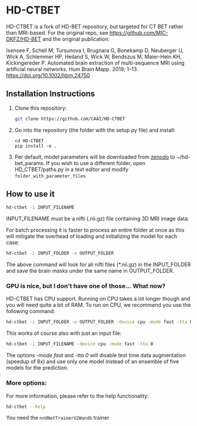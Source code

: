 # HD-CTBET

HD-CTBET is a fork of HD-BET repository, but targeted for CT BET rather than MRI-based. For the original repo, see https://github.com/MIC-DKFZ/HD-BET and the original publication:

Isensee F, Schell M, Tursunova I, Brugnara G, Bonekamp D, Neuberger U, Wick A, Schlemmer HP, Heiland S, Wick W,
Bendszus M, Maier-Hein KH, Kickingereder P. Automated brain extraction of multi-sequence MRI using artificial neural
networks. Hum Brain Mapp. 2019; 1–13. https://doi.org/10.1002/hbm.24750


## Installation Instructions

1) Clone this repository:
    ```bash
    git clone https://github.com/CAAI/HD-CTBET
    ```
2) Go into the repository (the folder with the setup.py file) and install:
    ```
    cd HD-CTBET
    pip install -e .
    ```
3) Per default, model parameters will be downloaded from [zenodo](https://zenodo.org/records/7973721) to ~/hd-bet_params. If you wish to use a different folder, open
HD_CTBET/paths.py in a text editor and modify ```folder_with_parameter_files```


## How to use it

```bash
hd-ctbet -i INPUT_FILENAME
```

INPUT_FILENAME must be a nifti (.nii.gz) file containing 3D MRI image data.

For batch processing it is faster to process an entire folder at once as this will mitigate the overhead of loading
and initializing the model for each case:

```bash
hd-ctbet -i INPUT_FOLDER -o OUTPUT_FOLDER
```

The above command will look for all nifti files (*.nii.gz) in the INPUT_FOLDER and save the brain masks under the same name
in OUTPUT_FOLDER.

### GPU is nice, but I don't have one of those... What now?

HD-CTBET has CPU support. Running on CPU takes a lot longer though and you will need quite a bit of RAM. To run on CPU,
we recommend you use the following command:

```bash
hd-ctbet -i INPUT_FOLDER -o OUTPUT_FOLDER -device cpu -mode fast -tta 0
```
This works of course also with just an input file:

```bash
hd-ctbet -i INPUT_FILENAME -device cpu -mode fast -tta 0
```

The options *-mode fast* and *-tta 0* will disable test time data augmentation (speedup of 8x) and use only one model instead of an ensemble of five models
for the prediction.

### More options:
For more information, please refer to the help functionality:

```bash
hd-ctbet --help
```

You need the `nnUNetTrainerV2Wandb` trainer
